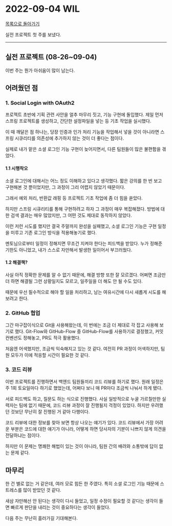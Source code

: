 # 2022-09-04 WIL

[목록으로 돌아가기](/README.md)

실전 프로젝트 첫 주를 보냈다.

---

## 실전 프로젝트 (08-26~09-04)

이번 주는 뭔가 아쉬움이 많이 남는다.

## 어려웠던 점

### 1. Social Login with OAuth2

프로젝트 초반에 기획 관련 사안을 얼추 마무리 짓고, 기능 구현에 돌입했다. 제일 먼저 스프링 프로젝트를 생성하고, 간단한 설정파일을 넣는 등 기초 작업을 실시했다.

이 때 깨달은 점 하나는, 당장 인증과 인가 처리 기능을 작업해서 넣을 것이 아니라면 스프링 시큐리티를 의존성에 추가하지 않는 것이 더 좋다는 점이다.

실제로 내가 맡은 소셜 로그인 기능 구현이 늦어지면서, 다른 팀원들이 많은 불편함을 겪었다.

#### 1.1 시행착오

소셜 로그인에 대해서는 어느 정도 이해하고 있다고 생각했다. 짧은 강의를 한 번 보고 구현해본 것 뿐이었지만, 그 과정이 그리 어렵지 않았기 때문이다.

그래서 예외 처리, 반환값 래핑 등 프로젝트 기초 작업에 좀 더 힘을 쏟았다.

하지만 스프링 시큐리티를 통해 구현하려고 하자 그 과정이 매우 복잡해졌다. 방법에 대한 검색 결과는 매우 많았지만, 그 어떤 것도 제대로 동작하지 않았다.

이런 저런 시도를 했지만 결국 주말까지 완성을 실패했고, 소셜 로그인 기능은 구현 일정을 미루고 기존 로그인 방식을 적용해놓기로 했다.

멘토님으로부터 일정이 정해지면 무조건 지켜야 한다는 피드백을 받았다. 누가 정해준 기한도 아니었고, 내가 스스로 자만해서 발생한 일이어서 부끄러웠다.

#### 1.2 해결책?

사실 아직 정확한 문제를 알 수 없기 때문에, 해결 방향 또한 잘 모르겠다. 어쩌면 조금만 더 하면 해결될 그런 상황일지도 모르고, 일주일을 더 해도 안 될 수도 있다.

때문에 우선 필수적으로 해야 할 일을 처리하고, 남는 여유시간에 다시 새롭게 시도를 해보려고 한다.

### 2. GitHub 협업

그간 마구잡이식으로 Git을 사용해왔는데, 이 번에는 조금 더 제대로 각 잡고 사용해 보기로 했다. Git-Flow와 GitHub-Flow 중 GitHub-Flow를 사용하기로 결정했고, 커밋 컨벤션도 정해놓고, PR도 적극 활용했다.

처음엔 어색했지만, 조금씩 익숙해지고 있는 것 같다. 여전히 PR 과정이 어색하지만, 팀원 모두가 이에 적응할 시간이 필요한 것 같다.

### 3. 코드 리뷰

이번 프로젝트를 진행하면서 백엔드 팀원들끼리 코드 리뷰를 하기로 했다. 원래 일정은 주 1회 토요일마다 하기로 했었는데, 어쩌다 보니 매 PR마다 조금씩 나눠서 하게 됐다.

서로 피드백도 하고, 질문도 하는 식으로 진행했다. 사실 일방적으로 누굴 가르칠만한 실력자는 팀에 없기 때문에, 코드 리뷰 과정이 잘 진행될지 걱정이 있었다. 하지만 우려했던 것보단 무난히 잘 진행된 거 같아 다행이다.

코드 리뷰에 대한 정보를 찾아 보면 항상 나오는 얘기가 있다. 코드 리뷰에서 가장 어려운 부분은 코드에 대한 얘기가 아니라, 어떻게 하면 당사자의 기분이 나쁘지 않게 의견을 전달하냐는 점이다.

하지만 이 문제는 명쾌한 해법이 있는 것이 아니라, 팀원 간의 배려와 소통밖에 답이 없는 문제 같다.

## 마무리

한 건 별로 없는 거 같은데, 여러 모로 힘든 한 주였다. 특히 소셜 로그인 기능 때문에 스트레스를 많이 받았던 것 같다.

새삼 자만해선 안 된다는 생각이 다시 들었고, 일정 수정이 필요할 것 같다는 생각이 들면 빠르게 판단을 내리는 것이 중요하다는 생각이 들었다.

다음 주는 무난히 흘러가길 기대해본다.